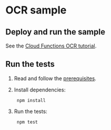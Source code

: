 
# OCR sample

[tutorial]: https://cloud.google.com/functions/docs/tutorials/ocr

## Deploy and run the sample

See the [Cloud Functions OCR tutorial][tutorial].

## Run the tests

1. Read and follow the [prerequisites](https://github.com/GoogleCloudPlatform/nodejs-docs-samples#prerequisites).

1. Install dependencies:

        npm install

1. Run the tests:

        npm test
